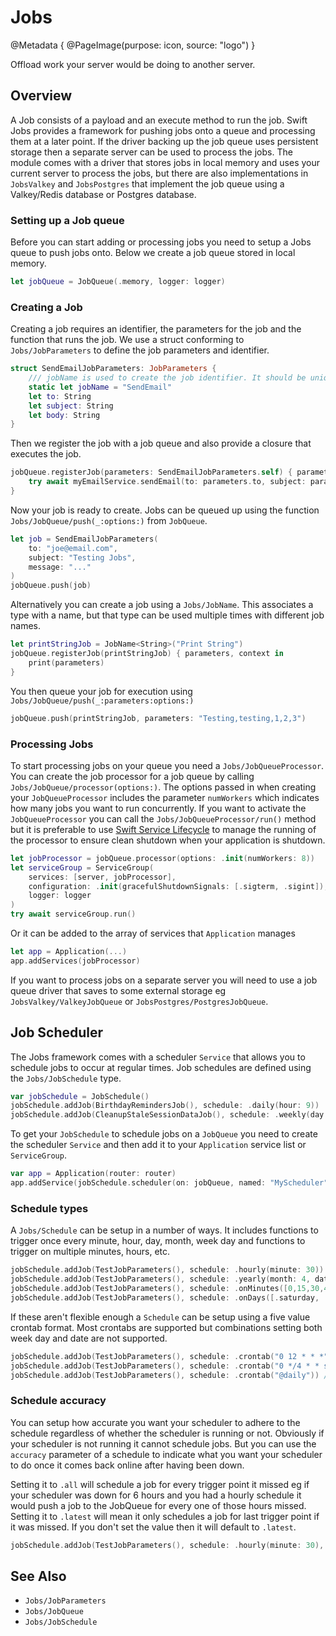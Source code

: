 # Jobs

@Metadata {
    @PageImage(purpose: icon, source: "logo")
}

Offload work your server would be doing to another server. 

## Overview

A Job consists of a payload and an execute method to run the job. Swift Jobs provides a framework for pushing jobs onto a queue and processing them at a later point. If the driver backing up the job queue uses persistent storage then a separate server can be used to process the jobs. The module comes with a driver that stores jobs in local memory and uses your current server to process the jobs, but there are also implementations in ``JobsValkey`` and ``JobsPostgres`` that implement the job queue using a Valkey/Redis database or Postgres database. 

### Setting up a Job queue

Before you can start adding or processing jobs you need to setup a Jobs queue to push jobs onto. Below we create a job queue stored in local memory.

```swift
let jobQueue = JobQueue(.memory, logger: logger)
```

### Creating a Job

Creating a job requires an identifier, the parameters for the job and the function that runs the job. We use a struct conforming to ``Jobs/JobParameters`` to define the job parameters and identifier.

```swift
struct SendEmailJobParameters: JobParameters {
    /// jobName is used to create the job identifier. It should be unique
    static let jobName = "SendEmail"
    let to: String
    let subject: String
    let body: String
}
```

Then we register the job with a job queue and also provide a closure that executes the job.

```swift
jobQueue.registerJob(parameters: SendEmailJobParameters.self) { parameters, context in
    try await myEmailService.sendEmail(to: parameters.to, subject: parameters.subject, body: parameters.body)
}
```

Now your job is ready to create. Jobs can be queued up using the function ``Jobs/JobQueue/push(_:options:)`` from `JobQueue`.

```swift
let job = SendEmailJobParameters(
    to: "joe@email.com",
    subject: "Testing Jobs",
    message: "..."
)
jobQueue.push(job)
```

Alternatively you can create a job using a ``Jobs/JobName``. This associates a type with a name, but that type can be used multiple times with different job names.

```swift
let printStringJob = JobName<String>("Print String")
jobQueue.registerJob(printStringJob) { parameters, context in
    print(parameters)
}
```

You then queue your job for execution using ``Jobs/JobQueue/push(_:parameters:options:)``

```swift
jobQueue.push(printStringJob, parameters: "Testing,testing,1,2,3")
```

### Processing Jobs

To start processing jobs on your queue you need a ``Jobs/JobQueueProcessor``. You can create the job processor for a job queue by calling ``Jobs/JobQueue/processor(options:)``. The options passed in when creating your `JobQueueProcessor` includes the parameter `numWorkers` which indicates how many jobs you want to run concurrently. If you want to activate the `JobQueueProcessor` you can call the ``Jobs/JobQueueProcessor/run()`` method but it is preferable to use [Swift Service Lifecycle](https://github.com/swift-server/swift-service-lifecycle) to manage the running of the processor to ensure clean shutdown when your application is shutdown.

```swift
let jobProcessor = jobQueue.processor(options: .init(numWorkers: 8))
let serviceGroup = ServiceGroup(
    services: [server, jobProcessor],
    configuration: .init(gracefulShutdownSignals: [.sigterm, .sigint]),
    logger: logger
)
try await serviceGroup.run()
```
Or it can be added to the array of services that `Application` manages
```swift
let app = Application(...)
app.addServices(jobProcessor)
```
If you want to process jobs on a separate server you will need to use a job queue driver that saves to some external storage eg ``JobsValkey/ValkeyJobQueue`` or ``JobsPostgres/PostgresJobQueue``.

## Job Scheduler

The Jobs framework comes with a scheduler `Service` that allows you to schedule jobs to occur at regular times. Job schedules are defined using the ``Jobs/JobSchedule`` type.

```swift
var jobSchedule = JobSchedule()
jobSchedule.addJob(BirthdayRemindersJob(), schedule: .daily(hour: 9))
jobSchedule.addJob(CleanupStaleSessionDataJob(), schedule: .weekly(day: .sunday, hour: 4))
```

To get your `JobSchedule` to schedule jobs on a `JobQueue` you need to create the scheduler `Service` and then add it to your `Application` service list or `ServiceGroup`.

```swift
var app = Application(router: router)
app.addService(jobSchedule.scheduler(on: jobQueue, named: "MyScheduler"))
```

### Schedule types

A ``Jobs/Schedule`` can be setup in a number of ways. It includes functions to trigger once every minute, hour, day, month, week day and functions to trigger on multiple minutes, hours, etc.

```swift
jobSchedule.addJob(TestJobParameters(), schedule: .hourly(minute: 30))
jobSchedule.addJob(TestJobParameters(), schedule: .yearly(month: 4, date: 1, hour: 8))
jobSchedule.addJob(TestJobParameters(), schedule: .onMinutes([0,15,30,45]))
jobSchedule.addJob(TestJobParameters(), schedule: .onDays([.saturday, .sunday], hour: 12, minute: 45))
```

If these aren't flexible enough a `Schedule` can be setup using a five value crontab format. Most crontabs are supported but combinations setting both week day and date are not supported.

```swift
jobSchedule.addJob(TestJobParameters(), schedule: .crontab("0 12 * * *")) // daily at 12 o'clock
jobSchedule.addJob(TestJobParameters(), schedule: .crontab("0 */4 * * sat,sun")) // every four hours on Saturday and Sunday
jobSchedule.addJob(TestJobParameters(), schedule: .crontab("@daily")) // crontab default, every day at midnight 
```

### Schedule accuracy

You can setup how accurate you want your scheduler to adhere to the schedule regardless of whether the scheduler is running or not. Obviously if your scheduler is not running it cannot schedule jobs. But you can use the `accuracy` parameter of a schedule to indicate what you want your scheduler to do once it comes back online after having been down. 

Setting it to `.all` will schedule a job for every trigger point it missed eg if your scheduler was down for 6 hours and you had a hourly schedule it would push a job to the JobQueue for every one of those hours missed. Setting it to `.latest` will mean it only schedules a job for last trigger point if it was missed. If you don't set the value then it will default to `.latest`.

```swift
jobSchedule.addJob(TestJobParameters(), schedule: .hourly(minute: 30), accuracy: .all)
```

## See Also

- ``Jobs/JobParameters``
- ``Jobs/JobQueue``
- ``Jobs/JobSchedule``
